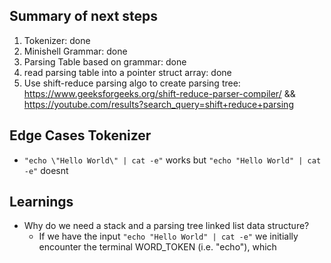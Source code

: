 ## Summary of next steps

1. Tokenizer: done
2. Minishell Grammar: done
2. Parsing Table based on grammar: done
3. read parsing table into a pointer struct array: done
3. Use shift-reduce parsing algo to create parsing tree: https://www.geeksforgeeks.org/shift-reduce-parser-compiler/ && https://youtube.com/results?search_query=shift+reduce+parsing

## Edge Cases Tokenizer

- `"echo \"Hello World\" | cat -e"` works but `"echo "Hello World" | cat -e"` doesnt


## Learnings

- Why do we need a stack and a parsing tree linked list data structure?
    - If we have the input `"echo "Hello World" | cat -e"` we initially encounter the terminal WORD_TOKEN (i.e. "echo"), which 
